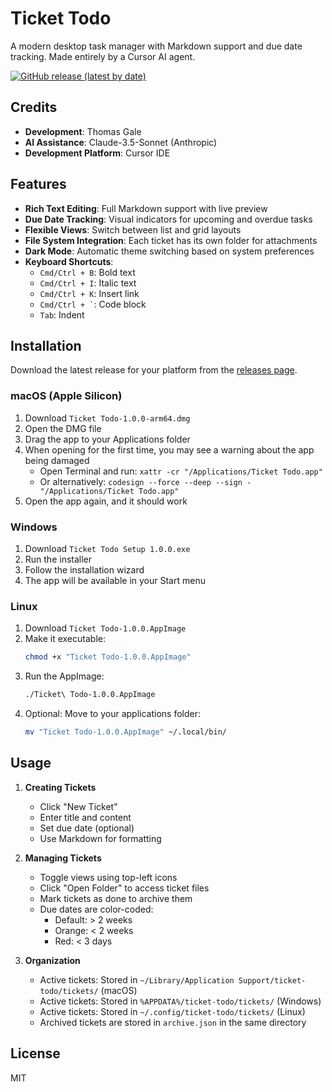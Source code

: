 # Ticket Todo

A modern desktop task manager with Markdown support and due date tracking. 
Made entirely by a Cursor AI agent.

[![GitHub release (latest by date)](https://img.shields.io/github/v/release/tmasdev/ticket-todo)](https://github.com/tmasdev/ticket-todo/releases/latest)

## Credits

- **Development**: Thomas Gale
- **AI Assistance**: Claude-3.5-Sonnet (Anthropic)
- **Development Platform**: Cursor IDE

## Features

- **Rich Text Editing**: Full Markdown support with live preview
- **Due Date Tracking**: Visual indicators for upcoming and overdue tasks
- **Flexible Views**: Switch between list and grid layouts
- **File System Integration**: Each ticket has its own folder for attachments
- **Dark Mode**: Automatic theme switching based on system preferences
- **Keyboard Shortcuts**:
  - `Cmd/Ctrl + B`: Bold text
  - `Cmd/Ctrl + I`: Italic text
  - `Cmd/Ctrl + K`: Insert link
  - `` Cmd/Ctrl + ` ``: Code block
  - `Tab`: Indent

## Installation

Download the latest release for your platform from the [releases page](https://github.com/tmasdev/Ticket-Todo/releases/latest).

### macOS (Apple Silicon)
1. Download `Ticket Todo-1.0.0-arm64.dmg`
2. Open the DMG file
3. Drag the app to your Applications folder
4. When opening for the first time, you may see a warning about the app being damaged
   - Open Terminal and run: `xattr -cr "/Applications/Ticket Todo.app"`
   - Or alternatively: `codesign --force --deep --sign - "/Applications/Ticket Todo.app"`
5. Open the app again, and it should work

### Windows
1. Download `Ticket Todo Setup 1.0.0.exe`
2. Run the installer
3. Follow the installation wizard
4. The app will be available in your Start menu

### Linux
1. Download `Ticket Todo-1.0.0.AppImage`
2. Make it executable:
   ```bash
   chmod +x "Ticket Todo-1.0.0.AppImage"
   ```
3. Run the AppImage:
   ```bash
   ./Ticket\ Todo-1.0.0.AppImage
   ```
4. Optional: Move to your applications folder:
   ```bash
   mv "Ticket Todo-1.0.0.AppImage" ~/.local/bin/
   ```

## Usage

1. **Creating Tickets**
   - Click "New Ticket"
   - Enter title and content
   - Set due date (optional)
   - Use Markdown for formatting

2. **Managing Tickets**
   - Toggle views using top-left icons
   - Click "Open Folder" to access ticket files
   - Mark tickets as done to archive them
   - Due dates are color-coded:
     - Default: > 2 weeks
     - Orange: < 2 weeks
     - Red: < 3 days

3. **Organization**
   - Active tickets: Stored in `~/Library/Application Support/ticket-todo/tickets/` (macOS)
   - Active tickets: Stored in `%APPDATA%/ticket-todo/tickets/` (Windows)
   - Active tickets: Stored in `~/.config/ticket-todo/tickets/` (Linux)
   - Archived tickets are stored in `archive.json` in the same directory

## License

MIT 